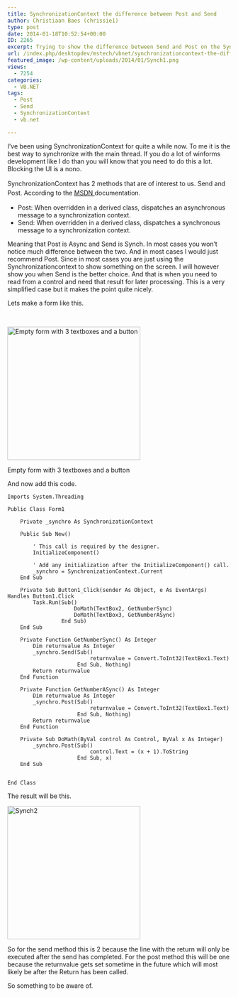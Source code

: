 ```yaml
---
title: SynchronizationContext the difference between Post and Send
author: Christiaan Baes (chrissie1)
type: post
date: 2014-01-18T10:52:54+00:00
ID: 2265
excerpt: Trying to show the difference between Send and Post on the SynchronizationContext object.
url: /index.php/desktopdev/mstech/vbnet/synchronizationcontext-the-difference-between-post-and-send/
featured_image: /wp-content/uploads/2014/01/Synch1.png
views:
  - 7254
categories:
  - VB.NET
tags:
  - Post
  - Send
  - SynchronizationContext
  - vb.net

---
```

I&#8217;ve been using SynchronizationContext for quite a while now. To me it is the best way to synchronize with the main thread. If you do a lot of winforms development like I do than you will know that you need to do this a lot. Blocking the UI is a nono.

<span style="font-size: 14px; line-height: 1.5em;">SynchronizationContext has 2 methods that are of interest to us. Send and Post. According to the <a title="MSDN" href="http://msdn.microsoft.com/en-us/library/system.threading.synchronizationcontext(v=vs.110).aspx" target="_blank">MSDN </a>documentation. </span>

  * Post: When overridden in a derived class, dispatches an asynchronous message to a synchronization context.
  * Send: When overridden in a derived class, dispatches a synchronous message to a synchronization context.

Meaning that Post is Async and Send is Synch. In most cases you won&#8217;t notice much difference between the two. And in most cases I would just recommend Post. Since in most cases you are just using the Synchronizationcontext to show something on the screen. I will however show you when Send is the better choice. And that is when you need to read from a control and need that result for later processing. This is a very simplified case but it makes the point quite nicely.

Lets make a form like this.

&nbsp;

<div id="attachment_2266" style="width: 310px" class="wp-caption alignnone">
  <a href="/wp-content/uploads/2014/01/Synch1.png"><img class="size-full wp-image-2266" alt="Empty form with 3 textboxes and a button" src="/wp-content/uploads/2014/01/Synch1.png" width="300" height="300" srcset="/wp-content/uploads/2014/01/Synch1.png 300w, /wp-content/uploads/2014/01/Synch1-150x150.png 150w" sizes="(max-width: 300px) 100vw, 300px" /></a>
  
  <p class="wp-caption-text">
    Empty form with 3 textboxes and a button
  </p>
</div>

And now add this code.

```vbnet
Imports System.Threading

Public Class Form1

    Private _synchro As SynchronizationContext

    Public Sub New()

        ' This call is required by the designer.
        InitializeComponent()

        ' Add any initialization after the InitializeComponent() call.
        _synchro = SynchronizationContext.Current
    End Sub

    Private Sub Button1_Click(sender As Object, e As EventArgs) Handles Button1.Click
        Task.Run(Sub()
                     DoMath(TextBox2, GetNumberSync)
                     DoMath(TextBox3, GetNumberASync)
                 End Sub)
    End Sub

    Private Function GetNumberSync() As Integer
        Dim returnvalue As Integer
        _synchro.Send(Sub()
                          returnvalue = Convert.ToInt32(TextBox1.Text)
                      End Sub, Nothing)
        Return returnvalue
    End Function

    Private Function GetNumberASync() As Integer
        Dim returnvalue As Integer
        _synchro.Post(Sub()
                          returnvalue = Convert.ToInt32(TextBox1.Text)
                      End Sub, Nothing)
        Return returnvalue
    End Function

    Private Sub DoMath(ByVal control As Control, ByVal x As Integer)
        _synchro.Post(Sub()
                          control.Text = (x + 1).ToString
                      End Sub, x)
    End Sub


End Class
```
The result will be this.

[<img src="/wp-content/uploads/2014/01/Synch2.png" alt="Synch2" width="300" height="300" class="alignnone size-full wp-image-2268" srcset="/wp-content/uploads/2014/01/Synch2.png 300w, /wp-content/uploads/2014/01/Synch2-150x150.png 150w" sizes="(max-width: 300px) 100vw, 300px" />][1]

So for the send method this is 2 because the line with the return will only be executed after the send has completed. For the post method this will be one because the returnvalue gets set sometime in the future which will most likely be after the Return has been called. 

So something to be aware of.

 [1]: /wp-content/uploads/2014/01/Synch2.png